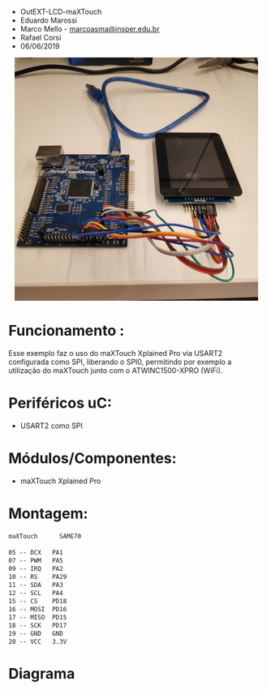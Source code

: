 
* OutEXT-LCD-maXTouch
* Eduardo Marossi
* Marco Mello - marcoasma@insper.edu.br
* Rafael Corsi
* 06/06/2019

<p align="center">
  <img width="480" height="480" src="./imagem.jpeg">
</p>

# Funcionamento :
Esse exemplo faz o uso do maXTouch Xplained Pro via USART2 configurada como SPI, liberando o SPI0, permitindo por exemplo a utilização do maXTouch junto com o ATWINC1500-XPRO (WiFi).

# Periféricos uC:
- USART2 como SPI
   
# Módulos/Componentes:
- maXTouch Xplained Pro

# Montagem:
	maXTouch      SAME70
	
   	05 -- DCX	PA1
	07 -- PWM	PA5
	09 -- IRQ	PA2
	10 -- RS	PA29
	11 -- SDA	PA3
	12 -- SCL	PA4
	15 -- CS	PD18
	16 -- MOSI	PD16
	17 -- MISO	PD15
	18 -- SCK	PD17
	19 -- GND	GND
	20 -- VCC	3.3V

# Diagrama
